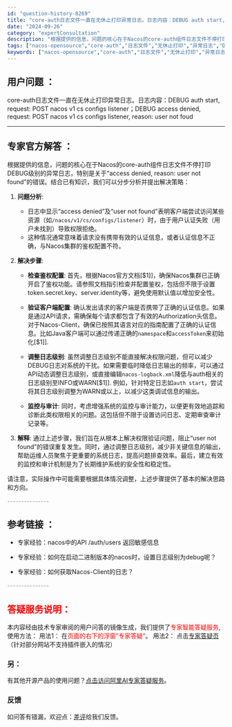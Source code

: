 ```yaml
---
id: "question-history-8269"
title: "core-auth日志文件一直在无休止打印异常日志。日志内容：DEBUG auth start, requ"
date: "2024-09-26"
category: "expertConsultation"
description: "根据提供的信息，问题的核心在于Nacos的core-auth组件日志文件不停打印DEBUG级别的异常日志，特别是关于“access denied, reason: user not found”的错误。结合已有知识，我们可以分步分析并提出解决策略：1. **问题分析**:   - 日志中显示“acc"
tags: ["nacos-opensource","core-auth","日志文件","无休止打印","异常日志","DEBUG","auth"]
keywords: ["nacos-opensource","core-auth","日志文件","无休止打印","异常日志","DEBUG","auth"]
---
```


## 用户问题 ： 
 core-auth日志文件一直在无休止打印异常日志。日志内容：DEBUG auth start, request: POST  nacos v1 cs configs listener；DEBUG access denied, request: POST  nacos v1 cs configs listener, reason: user not foud  

---------------
## 专家官方解答 ：

根据提供的信息，问题的核心在于Nacos的core-auth组件日志文件不停打印DEBUG级别的异常日志，特别是关于“access denied, reason: user not found”的错误。结合已有知识，我们可以分步分析并提出解决策略：

1. **问题分析**:
   - 日志中显示“access denied”及“user not found”表明客户端尝试访问某些资源（如`/nacos/v1/cs/configs/listener`）时，由于用户认证失败（用户未找到）导致权限拒绝。
   - 这种情况通常意味着请求没有携带有效的认证信息，或者认证信息不正确，与Nacos集群的鉴权配置不符。

2. **解决步骤**:
   
   - **检查鉴权配置**:
     首先，根据Nacos官方文档[$1]]，确保Nacos集群已正确开启了鉴权功能。请参照文档指引检查并配置鉴权，包括但不限于设置token.secret.key、server.identity等，避免使用默认值以增加安全性。
     
   - **验证客户端配置**:
     确认发出请求的客户端是否携带了正确的认证信息。如果是通过API请求，需确保每个请求都包含了有效的Authorization头信息。对于Nacos-Client，确保已按照其语言对应的指南配置了正确的认证信息。比如Java客户端可以通过传递正确的`namespace`和`accessToken`来初始化[$1]].
     
   - **调整日志级别**:
     虽然调整日志级别不能直接解决权限问题，但可以减少DEBUG日志对系统的干扰。如果需要临时降低日志输出的频率，可以通过API动态调整日志级别，或直接编辑`nacos-logback.xml`降低与auth相关的日志级别至INFO或WARN[$1]]. 例如，针对特定日志如`auth start`，尝试将其日志级别调整为WARN或以上，以减少这类调试信息的输出。
     
   - **监控与审计**:
     同时，考虑增强系统的监控与审计能力，以便更有效地追踪和诊断此类权限相关的问题。这包括但不限于设置访问日志、定期审查审计记录等。

3. **解释**:
   通过上述步骤，我们旨在从根本上解决权限验证问题，阻止“user not found”的错误重复发生。同时，通过调整日志级别，减少非关键信息的输出，帮助运维人员聚焦于更重要的系统日志，提高问题排查效率。最后，建立有效的监控和审计机制是为了长期维护系统的安全性和稳定性。

请注意，实际操作中可能需要根据具体情况调整，上述步骤提供了基本的解决思路和方向。


<font color="#949494">---------------</font> 


## 参考链接 ：

* 专家经验：nacos中的API /auth/users 返回敏感信息 
 
 * 专家经验：如何在启动二进制版本的nacos时，设置日志级别为debug呢？ 
 
 * 专家经验：如何获取Nacos-Client的日志？ 


 <font color="#949494">---------------</font> 
 


## <font color="#FF0000">答疑服务说明：</font> 

本内容经由技术专家审阅的用户问答的镜像生成，我们提供了<font color="#FF0000">专家智能答疑服务</font>,使用方法：
用法1： 在<font color="#FF0000">页面的右下的浮窗”专家答疑“</font>。
用法2： 点击[专家答疑页](https://answer.opensource.alibaba.com/docs/intro)（针对部分网站不支持插件嵌入的情况）
### 另：


有其他开源产品的使用问题？[点击访问阿里AI专家答疑服务](https://answer.opensource.alibaba.com/docs/intro)。
### 反馈
如问答有错漏，欢迎点：[差评](https://ai.nacos.io/user/feedbackByEnhancerGradePOJOID?enhancerGradePOJOId=14676)给我们反馈。
